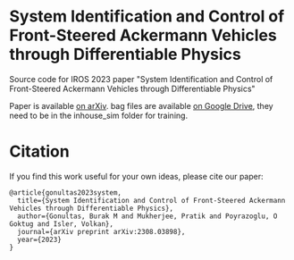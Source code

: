 # System Identification and Control of Front-Steered Ackermann Vehicles through Differentiable Physics
Source code for IROS 2023 paper "System Identification and Control of Front-Steered Ackermann Vehicles through Differentiable Physics"

Paper is available [on arXiv](https://arxiv.org/pdf/2308.03898).
bag files are available [on Google Drive](https://drive.google.com/file/d/1LmqfZ8WyLSn2wMyBJkEK_0tA7c21Yp34/view?usp=sharing), they need to be in the inhouse_sim folder for training.

# Citation
If you find this work useful for your own ideas, please cite our paper:
```
@article{gonultas2023system,
  title={System Identification and Control of Front-Steered Ackermann Vehicles through Differentiable Physics},
  author={Gonultas, Burak M and Mukherjee, Pratik and Poyrazoglu, O Goktug and Isler, Volkan},
  journal={arXiv preprint arXiv:2308.03898},
  year={2023}
}
